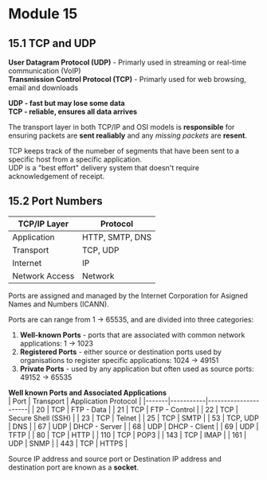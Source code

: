 # Module 15
## 15.1 TCP and UDP
**User Datagram Protocol (UDP)** - Primarly used in streaming or real-time communication (VoIP)  
**Transmission Control Protocol (TCP)** - Primarly used for web browsing, email and downloads  

**UDP - fast but may lose some data**  
**TCP - reliable, ensures all data arrives**  

The transport layer in both TCP/IP and OSI models is **responsible** for ensuring packets are **sent realiably** and any *missing packets* are **resent**.  

TCP keeps track of the numeber of segments that have been sent to a specific host from a specific application.  
UDP is a "best effort" delivery system that doesn't require acknowledgement of receipt.  

## 15.2 Port Numbers  
| TCP/IP Layer   | Protocol        |
|----------------|-----------------|
| Application    | HTTP, SMTP, DNS |
| Transport      | TCP, UDP        |
| Internet       | IP              |
| Network Access | Network         |

Ports are assigned and managed by the Internet Corporation for Asigned Names and Numbers (ICANN).  

Ports are can range from 1 -> 65535, and are divided into three categories:  
1. **Well-known Ports** - ports that are associated with common network applications: 1 -> 1023
2. **Registered Ports** - either source or destination ports used by organisations to register specific applications: 1024 -> 49151
3. **Private Ports** - used by any application but often used as source ports: 49152 -> 65535

**Well known Ports and Associated Applications**  
| Port  | Transport | Application Protocol |
|-------|-----------|----------------------|
| 20    | TCP       | FTP - Data           |
| 21    | TCP       | FTP - Control        |
| 22    | TCP       | Secure Shell (SSH)   |
| 23    | TCP       | Telnet               |
| 25    | TCP       | SMTP                 |
| 53    | TCP, UDP  | DNS                  |
| 67    | UDP       | DHCP - Server        |
| 68    | UDP       | DHCP - Client        |
| 69    | UDP       | TFTP                 |
| 80    | TCP       | HTTP                 |
| 110   | TCP       | POP3                 |
| 143   | TCP       | IMAP                 |
| 161   | UDP       | SNMP                 |
| 443   | TCP       | HTTPS                |

Source IP address and source port or Destination IP address and destination port are known as a **socket**.
